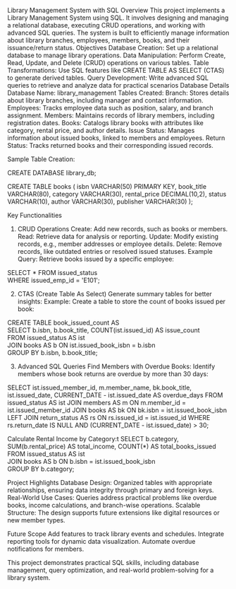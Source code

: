 Library Management System with SQL
Overview
This project implements a Library Management System using SQL. It involves designing and managing a relational database, executing CRUD operations, and working with advanced SQL queries. The system is built to efficiently manage information about library branches, employees, members, books, and their issuance/return status.
Objectives
Database Creation: Set up a relational database to manage library operations.
Data Manipulation: Perform Create, Read, Update, and Delete (CRUD) operations on various tables.
Table Transformations: Use SQL features like CREATE TABLE AS SELECT (CTAS) to generate derived tables.
Query Development: Write advanced SQL queries to retrieve and analyze data for practical scenarios
Database Details
Database Name: library_management
Tables Created:
Branch: Stores details about library branches, including manager and contact information.
Employees: Tracks employee data such as position, salary, and branch assignment.
Members: Maintains records of library members, including registration dates.
Books: Catalogs library books with attributes like category, rental price, and author details.
Issue Status: Manages information about issued books, linked to members and employees.
Return Status: Tracks returned books and their corresponding issued records.

Sample Table Creation:

CREATE DATABASE library_db;

CREATE TABLE books (
    isbn VARCHAR(50) PRIMARY KEY,
    book_title VARCHAR(80),
    category VARCHAR(30),
    rental_price DECIMAL(10,2),
    status VARCHAR(10),
    author VARCHAR(30),
    publisher VARCHAR(30)
);


Key Functionalities
1. CRUD Operations
Create: Add new records, such as books or members.
Read: Retrieve data for analysis or reporting.
Update: Modify existing records, e.g., member addresses or employee details.
Delete: Remove records, like outdated entries or resolved issued statuses.
Example Query:
Retrieve books issued by a specific employee:

SELECT * FROM issued_status  
WHERE issued_emp_id = 'E101';


2. CTAS (Create Table As Select)
Generate summary tables for better insights:
Example: Create a table to store the count of books issued per book:

CREATE TABLE book_issued_count AS  
SELECT b.isbn, b.book_title, COUNT(ist.issued_id) AS issue_count  
FROM issued_status AS ist  
JOIN books AS b ON ist.issued_book_isbn = b.isbn  
GROUP BY b.isbn, b.book_title;


3. Advanced SQL Queries
Find Members with Overdue Books: Identify members whose book returns are overdue by more than 30 days:

SELECT 
    ist.issued_member_id,
    m.member_name,
    bk.book_title,
    ist.issued_date,
    CURRENT_DATE - ist.issued_date AS overdue_days
FROM issued_status AS ist
JOIN members AS m ON m.member_id = ist.issued_member_id
JOIN books AS bk ON bk.isbn = ist.issued_book_isbn
LEFT JOIN return_status AS rs ON rs.issued_id = ist.issued_id
WHERE rs.return_date IS NULL AND (CURRENT_DATE - ist.issued_date) > 30;

Calculate Rental Income by Category:t
SELECT 
    b.category,
    SUM(b.rental_price) AS total_income,
    COUNT(*) AS total_books_issued
FROM issued_status AS ist  
JOIN books AS b ON b.isbn = ist.issued_book_isbn  
GROUP BY b.category;


Project Highlights
Database Design: Organized tables with appropriate relationships, ensuring data integrity through primary and foreign keys.
Real-World Use Cases: Queries address practical problems like overdue books, income calculations, and branch-wise operations.
Scalable Structure: The design supports future extensions like digital resources or new member types.

Future Scope
Add features to track library events and schedules.
Integrate reporting tools for dynamic data visualization.
Automate overdue notifications for members.

This project demonstrates practical SQL skills, including database management, query optimization, and real-world problem-solving for a library system.


